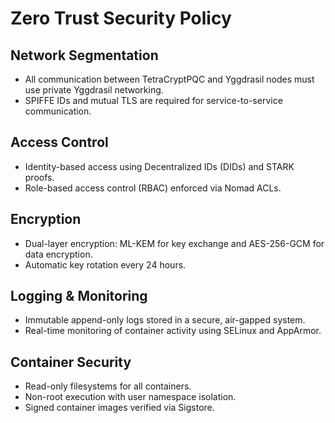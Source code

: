 # Zero Trust Security Policy

## Network Segmentation
- All communication between TetraCryptPQC and Yggdrasil nodes must use private Yggdrasil networking.
- SPIFFE IDs and mutual TLS are required for service-to-service communication.

## Access Control
- Identity-based access using Decentralized IDs (DIDs) and STARK proofs.
- Role-based access control (RBAC) enforced via Nomad ACLs.

## Encryption
- Dual-layer encryption: ML-KEM for key exchange and AES-256-GCM for data encryption.
- Automatic key rotation every 24 hours.

## Logging & Monitoring
- Immutable append-only logs stored in a secure, air-gapped system.
- Real-time monitoring of container activity using SELinux and AppArmor.

## Container Security
- Read-only filesystems for all containers.
- Non-root execution with user namespace isolation.
- Signed container images verified via Sigstore.
